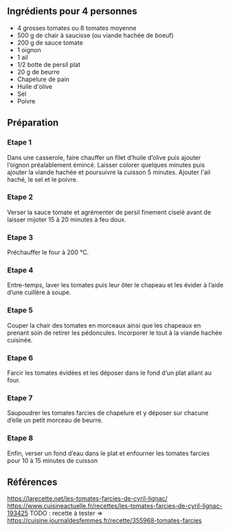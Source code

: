 ## Ingrédients pour 4 personnes

- 4 grosses tomates ou 8 tomates moyenne
- 500 g de chair à saucisse (ou viande hachée de boeuf)
- 200 g de sauce tomate
- 1 oignon
- 1 ail
- 1/2 botte de persil plat
- 20 g de beurre
- Chapelure de pain
- Huile d'olive
- Sel
- Poivre

## Préparation

### Etape 1

Dans une casserole, faire chauffer un filet d’huile d’olive puis ajouter l’oignon préalablement émincé. Laisser colorer quelques minutes puis ajouter la viande hachée et poursuivre la cuisson 5 minutes. Ajouter l'ail haché, le sel et le poivre.

### Etape 2

Verser la sauce tomate et agrémenter de persil finement ciselé avant de laisser mijoter 15 à 20 minutes à feu doux.

### Etape 3

Préchauffer le four à 200 °C.

### Etape 4

Entre-temps, laver les tomates puis leur ôter le chapeau et les évider à l’aide d’une cuillère à soupe.

### Etape 5

Couper la chair des tomates en morceaux ainsi que les chapeaux en prenant soin de retirer les pédoncules. Incorporer le tout à la viande hachée cuisinée.

### Etape 6

Farcir les tomates évidées et les déposer dans le fond d’un plat allant au four.

### Etape 7

Saupoudrer les tomates farcies de chapelure et y déposer sur chacune d’elle un petit morceau de beurre.

### Etape 8

Enfin, verser un fond d’eau dans le plat et enfourner les tomates farcies pour 10 à 15 minutes de cuisson

## Références

https://larecette.net/les-tomates-farcies-de-cyril-lignac/
https://www.cuisineactuelle.fr/recettes/les-tomates-farcies-de-cyril-lignac-193425
TODO : recette à tester => https://cuisine.journaldesfemmes.fr/recette/355968-tomates-farcies
